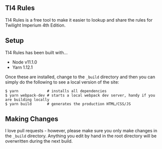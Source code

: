 ## TI4 Rules

TI4 Rules is a free tool to make it easier to lookup and share the rules for Twilight Imperium 4th Edition.

## Setup

TI4 Rules has been built with...
* Node v11.1.0
* Yarn 1.12.1

Once these are installed, change to the `_build` directory and then you can simply do the following to see a local version of the site:

```
$ yarn             # installs all dependencies
$ yarn webpack-dev # starts a local webpack dev server, handy if you are building locally
$ yarn build       # generates the production HTML/CSS/JS
```

## Making Changes

I love pull requests - however, please make sure you only make changes in the `_build` directory. Anything you edit by hand in the root directory will be overwritten during the next build.